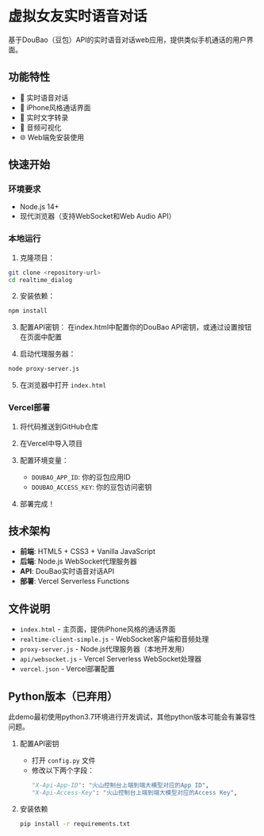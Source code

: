 # 虚拟女友实时语音对话

基于DouBao（豆包）API的实时语音对话web应用，提供类似手机通话的用户界面。

## 功能特性

- 🎤 实时语音对话
- 📱 iPhone风格通话界面
- 💬 实时文字转录
- 🎵 音频可视化
- 🌐 Web端免安装使用

## 快速开始

### 环境要求

- Node.js 14+
- 现代浏览器（支持WebSocket和Web Audio API）

### 本地运行

1. 克隆项目：
```bash
git clone <repository-url>
cd realtime_dialog
```

2. 安装依赖：
```bash
npm install
```

3. 配置API密钥：
在index.html中配置你的DouBao API密钥，或通过设置按钮在页面中配置

4. 启动代理服务器：
```bash
node proxy-server.js
```

5. 在浏览器中打开 `index.html`

### Vercel部署

1. 将代码推送到GitHub仓库

2. 在Vercel中导入项目

3. 配置环境变量：
   - `DOUBAO_APP_ID`: 你的豆包应用ID
   - `DOUBAO_ACCESS_KEY`: 你的豆包访问密钥

4. 部署完成！

## 技术架构

- **前端**: HTML5 + CSS3 + Vanilla JavaScript
- **后端**: Node.js WebSocket代理服务器
- **API**: DouBao实时语音对话API
- **部署**: Vercel Serverless Functions

## 文件说明

- `index.html` - 主页面，提供iPhone风格的通话界面
- `realtime-client-simple.js` - WebSocket客户端和音频处理
- `proxy-server.js` - Node.js代理服务器（本地开发用）
- `api/websocket.js` - Vercel Serverless WebSocket处理器
- `vercel.json` - Vercel部署配置

## Python版本（已弃用）

此demo最初使用python3.7环境进行开发调试，其他python版本可能会有兼容性问题。

1. 配置API密钥
   - 打开 `config.py` 文件
   - 修改以下两个字段：
     ```python
     "X-Api-App-ID": "火山控制台上端到端大模型对应的App ID",
     "X-Api-Access-Key": "火山控制台上端到端大模型对应的Access Key",
     ```

2. 安装依赖
   ```bash
   pip install -r requirements.txt